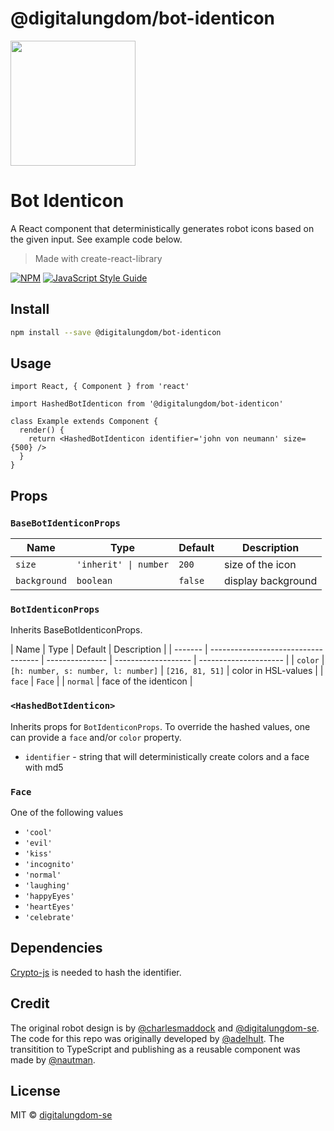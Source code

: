 # @digitalungdom/bot-identicon

<img src="preview.png" width="200"/>

# Bot Identicon

A React component that deterministically generates robot icons based on the given input. See example code below.

> Made with create-react-library

[![NPM](https://img.shields.io/npm/v/@digitalungdom/bot-identicon.svg)](https://www.npmjs.com/package/@digitalungdom/bot-identicon) [![JavaScript Style Guide](https://img.shields.io/badge/code_style-standard-brightgreen.svg)](https://standardjs.com)

## Install

```bash
npm install --save @digitalungdom/bot-identicon
```

## Usage

```tsx
import React, { Component } from 'react'

import HashedBotIdenticon from '@digitalungdom/bot-identicon'

class Example extends Component {
  render() {
    return <HashedBotIdenticon identifier='john von neumann' size={500} />
  }
}
```

## Props

### `BaseBotIdenticonProps`

| Name         | Type                  | Default | Description        |
| ------------ | --------------------- | ------- | ------------------ |
| `size`       | `'inherit' \| number` | `200`   | size of the icon   |
| `background` | `boolean`             | `false` | display background |

### `BotIdenticonProps`

Inherits BaseBotIdenticonProps.

| Name    | Type                                | Default         | Description         |
| ------- | ----------------------------------- | --------------- | ------------------- | --------------------- |
| `color` | `[h: number, s: number, l: number]` | `[216, 81, 51]` | color in HSL-values |
| `face`  | `Face`                              |                 | `normal`            | face of the identicon |

### `<HashedBotIdenticon>`

Inherits props for `BotIdenticonProps`. To override the hashed values, one can provide a `face` and/or `color` property.

- `identifier` - string that will deterministically create colors and a face with md5

### `Face`

One of the following values

- `'cool'`
- `'evil'`
- `'kiss'`
- `'incognito'`
- `'normal'`
- `'laughing'`
- `'happyEyes'`
- `'heartEyes'`
- `'celebrate'`

## Dependencies

[Crypto-js](https://www.npmjs.com/package/crypto-js) is needed to hash the identifier.

## Credit

The original robot design is by [@charlesmaddock](https://github.com/charlesmaddock) and [@digitalungdom-se](https://github.com/digitalungdom-se). The code for this repo was originally developed by [@adelhult](https://github.com/adelhult). The transitition to TypeScript and publishing as a reusable component was made by [@nautman](https://github.com/nautman).

## License

MIT © [digitalungdom-se](https://github.com/digitalungdom-se)
